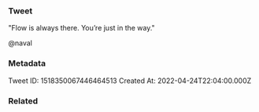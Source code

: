 ### Tweet
"Flow is always there. You’re just in the way."

@naval

### Metadata
Tweet ID: 1518350067446464513
Created At: 2022-04-24T22:04:00.000Z

### Related

